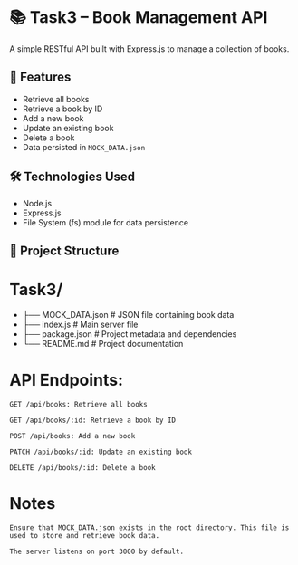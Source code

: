 # 📚 Task3 – Book Management API

A simple RESTful API built with Express.js to manage a collection of books.

## 🚀 Features

- Retrieve all books  
- Retrieve a book by ID  
- Add a new book  
- Update an existing book  
- Delete a book  
- Data persisted in `MOCK_DATA.json`  

## 🛠️ Technologies Used

- Node.js  
- Express.js  
- File System (fs) module for data persistence  

## 📂 Project Structure

# Task3/
- ├── MOCK_DATA.json # JSON file containing book data
- ├── index.js # Main server file
- ├── package.json # Project metadata and dependencies
- └── README.md # Project documentation


# API Endpoints:

    GET /api/books: Retrieve all books

    GET /api/books/:id: Retrieve a book by ID

    POST /api/books: Add a new book

    PATCH /api/books/:id: Update an existing book

    DELETE /api/books/:id: Delete a book

# Notes

    Ensure that MOCK_DATA.json exists in the root directory. This file is used to store and retrieve book data.

    The server listens on port 3000 by default.    